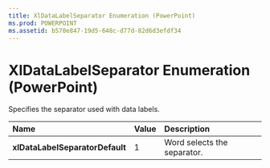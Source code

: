 ```yaml
---
title: XlDataLabelSeparator Enumeration (PowerPoint)
ms.prod: POWERPOINT
ms.assetid: b570e847-19d5-648c-d77d-82d6d3efdf34
---
```



# XlDataLabelSeparator Enumeration (PowerPoint)

Specifies the separator used with data labels.



|**Name**|**Value**|**Description**|
|:-----|:-----|:-----|
|**xlDataLabelSeparatorDefault**|1|Word selects the separator.|

